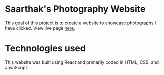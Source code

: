 # Saarthak's Photography Website

This goal of this project is to create a website to showcase photographs I have clicked. View live page [here](saarthak2002.github.io/myphotoblog/).

# Technologies used

This website was built using React and primarily coded in HTML, CSS, and JavaScript.
